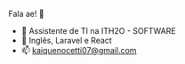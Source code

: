 Fala ae! 👋
<!--div align="center">
  <a href="https://github.com/rafaballerini](https://www.linkedin.com/in/kaique-nocetti-9950b7212">
  <img height="180em" src="https://github-readme-stats.vercel.app/api?username=kaiqueno7&show_icons=true&theme=dracula&include_all_commits=true&count_private=true"/>
  <img height="180em" src="https://github-readme-stats.vercel.app/api/top-langs/?username=kaiqueno7&layout=compact&langs_count=7&theme=dracula"/>
</div-->

- 🔭 Assistente de TI na ITH2O - SOFTWARE
- 🌱 Inglês, Laravel e React 
- 📫 kaiquenocetti07@gmail.com

